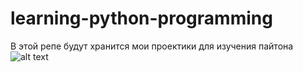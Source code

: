 # learning-python-programming
В этой репе будут хранится мои проектики для изучения пайтона
![alt text](https://derpicdn.net/img/view/2017/10/21/1566643__safe_screencap_maud+pie_pinkie+pie_rock+solid+friendship_spoiler-colon-s07e04_animated_gif_impact+font_mining+helmet_pony_solo+focus_subtitles.gif "Мод права")

